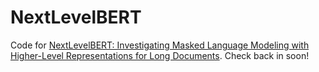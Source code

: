 # NextLevelBERT
Code for [NextLevelBERT: Investigating Masked Language Modeling with Higher-Level Representations for Long Documents](https://pages.github.com/](https://arxiv.org/abs/2402.17682)https://arxiv.org/abs/2402.17682). Check back in soon!
